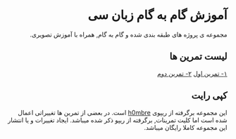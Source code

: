 <div dir="rtl">

# آموزش گام به گام زبان سی 

مجموعه ی پروژه های طبقه بندی شده و گام به گام, همراه با آموزش تصویری.

## لیست تمرین ها

[۱- تمرین اول](https://github.com/armixz/Epic-C/tree/main/Tamrin1)
[۲- تمرین دوم](https://github.com/armixz/Epic-C/tree/main/Tamrin2)


## کپی رایت

این مجموعه برگرفته از ریپوی 
[h0mbre](https://github.com/h0mbre/Learning-C)
 است.
در بعضی از تمرین ها تغییراتی اعمال شده است اما کلیت تمرینات, برگرفته از ریپو ذکر شده میباشد.
ایجاد تغییرات و یا انتشار این مجموعه کاملا رایگان میباشد.

</div>

